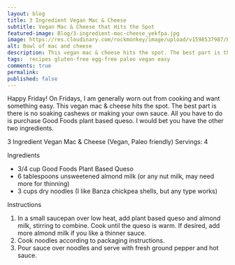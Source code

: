```yaml
---
layout: blog
title: 3 Ingredient Vegan Mac & Cheese
subtitle: Vegan Mac & Cheese that Hits the Spot
featured-image: Blog/3-ingredient-mac-cheese_yekfpa.jpg
image: https://res.cloudinary.com/rockmonkey/image/upload/v1598537987/Blog/3-ingredient-mac-cheese_yekfpa.jpg
alt: Bowl of mac and cheese
description: This vegan mac & cheese hits the spot. The best part is there is no soaking cashews or making your own sauce.
tags:  recipes gluten-free egg-free paleo vegan easy
comments: true
permalink:
published: false
---
```

Happy Friday! On Fridays, I am generally worn out from cooking and want something easy. This vegan mac & cheese hits the spot. The best part is there is no soaking cashews or making your own sauce. All you have to do is purchase Good Foods plant based queso. I would bet you have the other two ingredients.

3 Ingredient Vegan Mac & Cheese (Vegan, Paleo friendly)
Servings: 4

Ingredients
* 3/4 cup Good Foods Plant Based Queso
* 6 tablespoons unsweetened almond milk (or any nut milk, may need more for thinning)
* 3 cups dry noodles (I like Banza chickpea shells, but any type works)

Instructions
1. In a small saucepan over low heat, add plant based queso and almond milk, stirring to combine. Cook until the queso is warm. If desired, add more almond milk if you like a thinner sauce.
2. Cook noodles according to packaging instructions.
3. Pour sauce over noodles and serve with fresh ground pepper and hot sauce.
